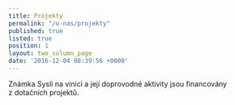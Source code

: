 ```yaml
---
title: Projekty
permalink: "/o-nas/projekty"
published: true
listed: true
position: 1
layout: two_column_page
date: '2016-12-04 08:39:56 +0000'
---
```

Známka Sysli na vinici a její doprovodné aktivity jsou financovány
z dotačních projektů.
